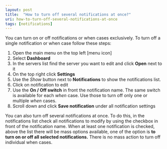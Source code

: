 ```yaml
---
layout: post
title:  "How to turn off several notifications at once?"
uri: how-to-turn-off-several-notifications-at-once
tags: [notifications]
---
```


You can turn on or off notifications or when cases exclusively. To turn off a single notification or when case follow these steps:

<!-- more -->

1.  Open the main menu on the top left \[menu icon\]
2.  Select **Dashboard**
3.  In the servers list find the server you want to edit and click **Open** next to it
4.  On the top right click **Settings**
5.  Use the _Show_ button next to **Notifications** to show the notifications list.
6.  Click on notification to edit
7.  Use the **On / Off switch** in front the notification name. The same switch is available for each _when_ case. Use those to turn off only one or multiple _when_ cases.
8.  Scroll down and click **Save notification** under all notification settings

You can also turn off several notifications at once. To do this, in the notifications list check all notifications to modify by using the checkbox in front of the notification name. When at least one notification is checked, above the list there will be mass options available, one of the option is **to turn on or off all selected notifications.** There is no mass action to turn off individual when cases.